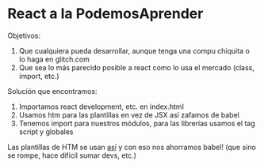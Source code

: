 # React a la PodemosAprender

Objetivos: 

1. Que cualquiera pueda desarrollar, aunque tenga una compu chiquita o lo haga en glitch.com
2. Que sea lo más parecido posible a react como lo usa el mercado (class, import, etc.)


Solución que encontramos:
1. Importamos react development, etc. en index.html
2. Usamos htm para las plantillas en vez de JSX así zafamos de babel
3. Tenemos import para nuestros módulos, para las librerías usamos el tag script y globales

Las plantillas de HTM se usan [así](https://github.com/developit/htm) y con eso nos ahorramos babel! (que sino se rompe, hace difícil sumar devs, etc.)
